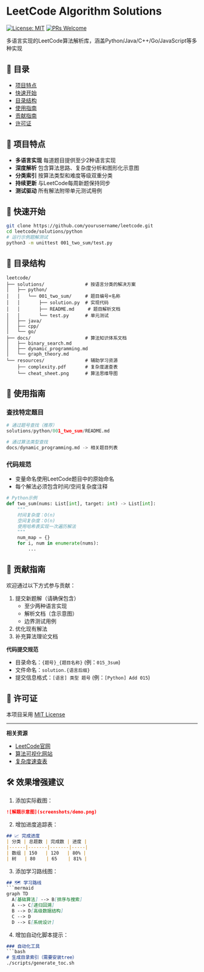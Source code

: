 # LeetCode Algorithm Solutions

[![License: MIT](https://img.shields.io/badge/License-MIT-yellow.svg)](https://opensource.org/licenses/MIT)
[![PRs Welcome](https://img.shields.io/badge/PRs-welcome-brightgreen.svg)](https://github.com/yourusername/leetcode/pulls)

多语言实现的LeetCode算法解析库，涵盖Python/Java/C++/Go/JavaScript等多种实现

## 📖 目录
- [项目特点](#-项目特点)
- [快速开始](#-快速开始)
- [目录结构](#-目录结构)
- [使用指南](#-使用指南)
- [贡献指南](#-贡献指南)
- [许可证](#-许可证)

## 🌟 项目特点
- **多语言实现** 每道题目提供至少2种语言实现
- **深度解析** 包含算法思路、复杂度分析和图形化示意图
- **分类索引** 按算法类型和难度等级双重分类
- **持续更新** 与LeetCode每周新题保持同步
- **测试驱动** 所有解法附带单元测试用例

## 🚀 快速开始
```bash
git clone https://github.com/yourusername/leetcode.git
cd leetcode/solutions/python
# 运行示例题解测试
python3 -m unittest 001_two_sum/test.py
```

## 📂 目录结构
```
leetcode/
├── solutions/               # 按语言分类的解决方案
│   ├── python/
│   │   └── 001_two_sum/     # 题目编号+名称
│   │       ├── solution.py  # 实现代码
│   │       ├── README.md     # 题目解析文档
│   │       └── test.py      # 单元测试
│   ├── java/
│   ├── cpp/
│   └── go/
├── docs/                    # 算法知识体系文档
│   ├── binary_search.md
│   ├── dynamic_programming.md
│   └── graph_theory.md
└── resources/               # 辅助学习资源
    ├── complexity.pdf       # 复杂度速查表
    └── cheat_sheet.png      # 算法思维导图
```

## 📝 使用指南

### 查找特定题目

```python
# 通过题号查找（推荐）
solutions/python/001_two_sum/README.md

# 通过算法类型查找
docs/dynamic_programming.md -> 相关题目列表
```

### 代码规范

- 变量命名使用LeetCode题目中的原始命名
- 每个解法必须包含时间/空间复杂度注释

```python
# Python示例
def two_sum(nums: List[int], target: int) -> List[int]:
    """
    时间复杂度：O(n)
    空间复杂度：O(n)
    使用哈希表实现一次遍历解法
    """
    num_map = {}
    for i, num in enumerate(nums):
        ...
```

## 🤝 贡献指南

欢迎通过以下方式参与贡献：

1. 提交新题解（请确保包含）
   - 至少两种语言实现
   - 解析文档（含示意图）
   - 边界测试用例
2. 优化现有解法
3. 补充算法理论文档

**代码提交规范**

- 目录命名：`{题号}_{题目名称}` (例：`015_3sum`)
- 文件命名：`solution.{语言后缀}`
- 提交信息格式：`[语言] 类型 题号` (例：`[Python] Add 015`)

## 📜 许可证

本项目采用 [MIT License](https://chat.deepseek.com/a/chat/s/LICENSE)

------

**相关资源**

- [LeetCode官网](https://leetcode.com/)
- [算法可视化网站](https://visualgo.net/)
- [复杂度速查表](https://chat.deepseek.com/a/chat/s/docs/complexity.pdf)

## 🛠 效果增强建议
1. 添加实际截图：
```markdown
![解题示意图](screenshots/demo.png)
```

2. 增加进度追踪表：

```markdown
## 📈 完成进度
| 分类 | 总题数 | 完成数 | 进度 |
|------|-------|-------|-----|
| 数组 | 150   | 120   | 80% |
| 树   | 80    | 65    | 81% |
```

3. 添加学习路线图：

```markdown
## 🗺 学习路线
​```mermaid
graph TD
  A[基础算法] --> B[排序与搜索]
  A --> C[递归回溯]
  B --> D[高级数据结构]
  C --> D
  D --> E[系统设计]
```

4. 增加自动化脚本提示：

```markdown
### 自动化工具
​```bash
# 生成目录索引（需要安装tree）
./scripts/generate_toc.sh
```